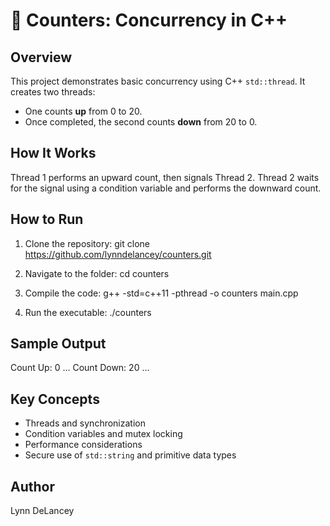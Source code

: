 # 🧮 Counters: Concurrency in C++

## Overview
This project demonstrates basic concurrency using C++ `std::thread`. It creates two threads:
- One counts **up** from 0 to 20.
- Once completed, the second counts **down** from 20 to 0.

## How It Works
Thread 1 performs an upward count, then signals Thread 2.
Thread 2 waits for the signal using a condition variable and performs the downward count.

## How to Run
1. Clone the repository:
git clone https://github.com/lynndelancey/counters.git

2. Navigate to the folder:
cd counters

3. Compile the code:
g++ -std=c++11 -pthread -o counters main.cpp

4. Run the executable:
./counters


## Sample Output
Count Up: 0 ... Count Down: 20 ...


## Key Concepts
- Threads and synchronization
- Condition variables and mutex locking
- Performance considerations
- Secure use of `std::string` and primitive data types

## Author
Lynn DeLancey
